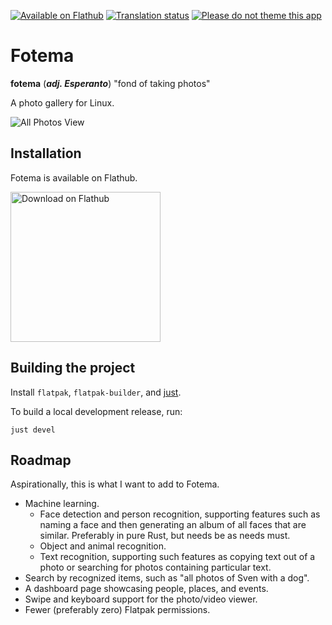 <!--
SPDX-FileCopyrightText: © 2024 David Bliss

SPDX-License-Identifier: GFDL-1.3-or-later
-->
[![Available on Flathub](https://img.shields.io/flathub/downloads/app.fotema.Fotema?logo=flathub&labelColor=77767b&color=4a90d9)](https://flathub.org/apps/app.fotema.Fotema)
[![Translation status](https://hosted.weblate.org/widget/fotema/app/svg-badge.svg)](https://hosted.weblate.org/engage/fotema/)
[![Please do not theme this app](https://stopthemingmy.app/badge.svg)](https://stopthemingmy.app)

# Fotema

__fotema__ (___adj. Esperanto___) "fond of taking photos"

A photo gallery for Linux.

![All Photos View](/data/resources/screenshots/all-photos.png?raw=true "All Photos View")

## Installation
Fotema is available on Flathub.

<a href='https://flathub.org/apps/app.fotema.Fotema'><img width='240' alt='Download on Flathub' src='https://flathub.org/api/badge?locale=en'/></a>

## Building the project

Install `flatpak`, `flatpak-builder`, and [just](https://github.com/casey/just).

To build a local development release, run:

```shell
just devel
```

## Roadmap
Aspirationally, this is what I want to add to Fotema.

* Machine learning.
	* Face detection and person recognition, supporting features such as naming a face and then generating an album of all faces that are similar. Preferably in pure Rust, but needs be as needs must.
	* Object and animal recognition.
	* Text recognition, supporting such features as copying text out of a photo or searching for photos containing particular text.
* Search by recognized items, such as "all photos of Sven with a dog".
* A dashboard page showcasing people, places, and events.
* Swipe and keyboard support for the photo/video viewer.
* Fewer (preferably zero) Flatpak permissions.
